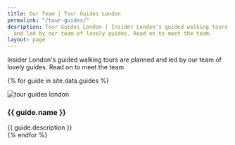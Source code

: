 ```yaml
---
title: Our Team | Tour Guides London
permalink: "/tour-guides/"
desription: Tour Guides London | Insider London's guided walking tours are planned
  and led by our team of lovely guides. Read on to meet the team.
layout: page
---
```


Insider London's guided walking tours are planned and led by our team of lovely guides. Read on to meet the team.

{% for guide in site.data.guides %}
  <div class="media media--responsive palm-mb-- lap-mb- desk-mb">
    <img src="{{ site.baseurl }}{{ guide.image }}" class="media__img" alt="tour guides london" >
    <div class="media__body">
      <h3>{{ guide.name }}</h3>
      {{ guide.description }}
    </div>
  </div>
{% endfor %}

